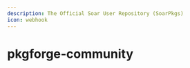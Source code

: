 ```yaml
---
description: The Official Soar User Repository (SoarPkgs)
icon: webhook
---
```


# pkgforge-community

